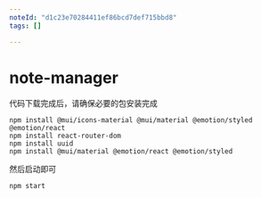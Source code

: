 ```yaml
---
noteId: "d1c23e70284411ef86bcd7def715bbd8"
tags: []

---
```


#  note-manager

代码下载完成后，请确保必要的包安装完成

```
npm install @mui/icons-material @mui/material @emotion/styled @emotion/react
npm install react-router-dom 
npm install uuid       
npm install @mui/material @emotion/react @emotion/styled   
```

然后启动即可

```
npm start
```

